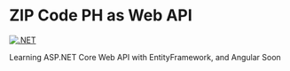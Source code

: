 # ZIP Code PH as Web API

[![.NET](https://github.com/reddvid/zipcodeph/actions/workflows/dotnet.yml/badge.svg)](https://github.com/reddvid/zipcodeph/actions/workflows/dotnet.yml)

Learning ASP.NET Core Web API with EntityFramework, and Angular Soon
